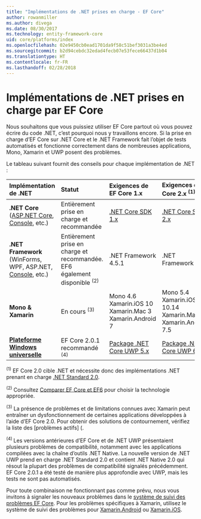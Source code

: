 ```yaml
---
title: "Implémentations de .NET prises en charge - EF Core"
author: rowanmiller
ms.author: divega
ms.date: 08/30/2017
ms.technology: entity-framework-core
uid: core/platforms/index
ms.openlocfilehash: 02e9450cb0ead1701da9f58c51bef3031a3be4ed
ms.sourcegitcommit: b2d94cebdc32edad4fecb07e53fece66437d1b04
ms.translationtype: HT
ms.contentlocale: fr-FR
ms.lasthandoff: 02/28/2018
---
```

# <a name="net-implementations-supported-by-ef-core"></a>Implémentations de .NET prises en charge par EF Core

Nous souhaitons que vous puissiez utiliser EF Core partout où vous pouvez écrire du code .NET, c’est pourquoi nous y travaillons encore. Si la prise en charge d’EF Core sur .NET Core et le .NET Framework fait l’objet de tests automatisés et fonctionne correctement dans de nombreuses applications, Mono, Xamarin et UWP posent des problèmes.

Le tableau suivant fournit des conseils pour chaque implémentation de .NET :

| Implémentation de .NET                                                                                                  | Statut                                                             | Exigences de EF Core 1.x                                                                                | Exigences de EF Core 2.x <sup>(1)</sup>                                                                 |
|:---------------------------------------------------------------------------------------------------------------------|:-------------------------------------------------------------------|:--------------------------------------------------------------------------------------------------------|:--------------------------------------------------------------------------------------------------------|
| **.NET Core** ([ASP.NET Core](../get-started/aspnetcore/index.md), [Console](../get-started/netcore/index.md), etc.) | Entièrement prise en charge et recommandée                                    | [.NET Core SDK 1.x](https://www.microsoft.com/net/core/)                                                | [.NET Core SDK 2.x](https://www.microsoft.com/net/core/)                                                |
| **.NET Framework** (WinForms, WPF, ASP.NET, [Console](../get-started/full-dotnet/index.md), etc.)                    | Entièrement prise en charge et recommandée. EF6 également disponible <sup>(2)</sup> | .NET Framework 4.5.1                                                                                    | .NET Framework 4.6.1                                                                                    |
| **Mono & Xamarin**                                                                                                   | En cours <sup>(3)</sup>                                         | Mono 4.6 <br/> Xamarin.iOS 10 <br/> Xamarin.Mac 3 <br/> Xamarin.Android 7                               | Mono 5.4 <br/> Xamarin.iOS 10.14 <br/> Xamarin.Mac 3.8 <br/> Xamarin.Android 7.5                        |
| [**Plateforme Windows universelle**](../get-started/uwp/index.md)                                                        | EF Core 2.0.1 recommandé <sup>(4)</sup>                           | [Package .NET Core UWP 5.x](https://www.nuget.org/packages/Microsoft.NETCore.UniversalWindowsPlatform/) | [Package .NET Core UWP 6.x](https://www.nuget.org/packages/Microsoft.NETCore.UniversalWindowsPlatform/) |

<sup>(1)</sup> EF Core 2.0 cible .NET et nécessite donc des implémentations .NET prenant en charge [.NET Standard 2.0](https://docs.microsoft.com/dotnet/standard/net-standard).

<sup>(2)</sup> Consultez [Comparer EF Core et EF6](../../efcore-and-ef6/index.md) pour choisir la technologie appropriée.

<sup>(3)</sup> La présence de problèmes et de limitations connues avec Xamarin peut entraîner un dysfonctionnement de certaines applications développées à l’aide d’EF Core 2.0. Pour obtenir des solutions de contournement, vérifiez la liste des [problèmes actifs] ([](https://github.com/aspnet/entityframeworkCore/issues?q=is%3Aopen+is%3Aissue+label%3Aarea-xamarin).

<sup>(4) </sup> Les versions antérieures d’EF Core et de .NET UWP présentaient plusieurs problèmes de compatibilité, notamment avec les applications compilées avec la chaîne d’outils .NET Native. La nouvelle version de .NET UWP prend en charge .NET Standard 2.0 et contient .NET Native 2.0 qui résout la plupart des problèmes de compatibilité signalés précédemment. EF Core 2.0.1 a été testé de manière plus approfondie avec UWP, mais les tests ne sont pas automatisés.

Pour toute combinaison ne fonctionnant pas comme prévu, nous vous invitons à signaler les nouveaux problèmes dans le [système de suivi des problèmes EF Core](https://github.com/aspnet/entityframeworkcore/issues/new). Pour les problèmes spécifiques à Xamarin, utilisez le système de suivi des problèmes pour [Xamarin.Android](https://github.com/xamarin/xamarin-android/issues/new) ou [Xamarin.iOS](https://github.com/xamarin/xamarin-macios/issues/new).
